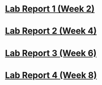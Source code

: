 # [Lab Report 1 (Week 2)](https://badflar.github.io/cse15l-lab-reports/lab-report-1-week-2.html)

# [Lab Report 2 (Week 4)](https://badflar.github.io/cse15l-lab-reports/lab-report-2-week-4.html)

# [Lab Report 3 (Week 6)](https://badflar.github.io/cse15l-lab-reports/lab-report-3-week-6.html)

# [Lab Report 4 (Week 8)](https://badflar.github.io/cse15l-lab-reports/lab-report-4-week-8.html)